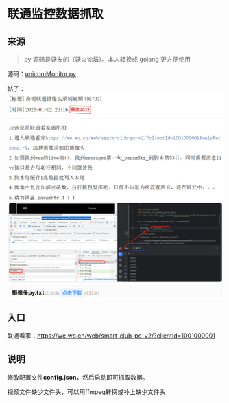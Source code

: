 # 联通监控数据抓取

## 来源

> py 源码是妖友的（妖火论坛）。本人转换成 golang 更方便使用

源码：[unicomMonitor.py](back/unicomMonitor.py)

帖子：![unicomMonitor.png](back/unicomMonitor.png)

## 入口

联通看家：https://we.wo.cn/web/smart-club-pc-v2/?clientId=1001000001

## 说明

修改配置文件**config.json**，然后启动即可抓取数据。

视频文件缺少文件头，可以用ffmpeg转换或补上缺少文件头
